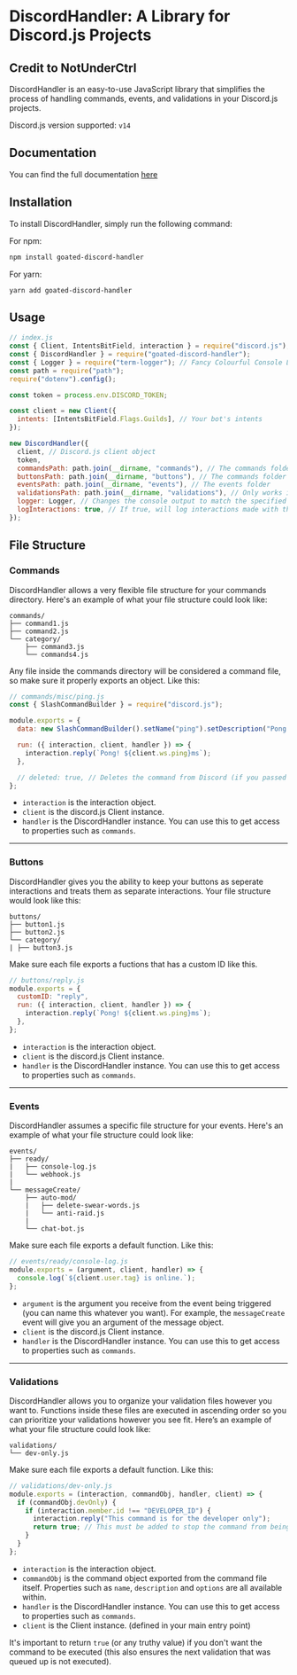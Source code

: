 # DiscordHandler: A Library for Discord.js Projects

## Credit to NotUnderCtrl 

DiscordHandler is an easy-to-use JavaScript library that simplifies the process of handling commands, events, and validations in your Discord.js projects.

Discord.js version supported: `v14`

## Documentation

You can find the full documentation [here](https://djs-commander.underctrl.io)

## Installation

To install DiscordHandler, simply run the following command:

For npm:

```bash
npm install goated-discord-handler
```

For yarn:

```yarn
yarn add goated-discord-handler
```

## Usage

```js
// index.js
const { Client, IntentsBitField, interaction } = require("discord.js");
const { DiscordHandler } = require("goated-discord-handler");
const { Logger } = require("term-logger"); // Fancy Colourful Console Logger
const path = require("path");
require("dotenv").config();

const token = process.env.DISCORD_TOKEN;

const client = new Client({
  intents: [IntentsBitField.Flags.Guilds], // Your bot's intents
});

new DiscordHandler({
  client, // Discord.js client object
  token,
  commandsPath: path.join(__dirname, "commands"), // The commands folder
  buttonsPath: path.join(__dirname, "buttons"), // The commands folder
  eventsPath: path.join(__dirname, "events"), // The events folder
  validationsPath: path.join(__dirname, "validations"), // Only works if commandsPath is provided
  logger: Logger, // Changes the console output to match the specified logger configuration (if not provided logging will go through console.log)
  logInteractions: true, // If true, will log interactions made with the bot in your console.
});
```

## File Structure

### Commands

DiscordHandler allows a very flexible file structure for your commands directory. Here's an example of what your file structure could look like:

```shell
commands/
├── command1.js
├── command2.js
└── category/
	├── command3.js
	└── commands4.js
```

Any file inside the commands directory will be considered a command file, so make sure it properly exports an object. Like this:

```js
// commands/misc/ping.js
const { SlashCommandBuilder } = require("discord.js");

module.exports = {
  data: new SlashCommandBuilder().setName("ping").setDescription("Pong!"),

  run: ({ interaction, client, handler }) => {
    interaction.reply(`Pong! ${client.ws.ping}ms`);
  },

  // deleted: true, // Deletes the command from Discord (if you passed in a "testServer" property it'll delete from the guild and not globally)
};
```

- `interaction` is the interaction object.
- `client` is the discord.js Client instance.
- `handler` is the DiscordHandler instance. You can use this to get access to properties such as `commands`.

---

### Buttons

DiscordHandler gives you the ability to keep your buttons as seperate interactions and treats them as separate interactions. Your file structure would look like this:

```shell
buttons/
├── button1.js
├── button2.js
└── category/
| ├── button3.js
```

Make sure each file exports a fuctions that has a custom ID like this.

```js
// buttons/reply.js
module.exports = {
  customID: "reply",
  run: ({ interaction, client, handler }) => {
    interaction.reply(`Pong! ${client.ws.ping}ms`);
  },
};
```
- `interaction` is the interaction object.
- `client` is the discord.js Client instance.
- `handler` is the DiscordHandler instance. You can use this to get access to properties such as `commands`.
---

### Events

DiscordHandler assumes a specific file structure for your events. Here's an example of what your file structure could look like:

```shell
events/
├── ready/
|	├── console-log.js
|	└── webhook.js
|
└── messageCreate/
	├── auto-mod/
	|	├── delete-swear-words.js
	|	└── anti-raid.js
	|
	└── chat-bot.js
```

Make sure each file exports a default function. Like this:

```js
// events/ready/console-log.js
module.exports = (argument, client, handler) => {
  console.log(`${client.user.tag} is online.`);
};
```

- `argument` is the argument you receive from the event being triggered (you can name this whatever you want). For example, the `messageCreate` event will give you an argument of the message object.
- `client` is the discord.js Client instance.
- `handler` is the DiscordHandler instance. You can use this to get access to properties such as `commands`.

---

### Validations

DiscordHandler allows you to organize your validation files however you want to. Functions inside these files are executed in ascending order so you can prioritize your validations however you see fit. Here’s an example of what your file structure could look like:

```shell
validations/
└── dev-only.js
```

Make sure each file exports a default function. Like this:

```js
// validations/dev-only.js
module.exports = (interaction, commandObj, handler, client) => {
  if (commandObj.devOnly) {
    if (interaction.member.id !== "DEVELOPER_ID") {
      interaction.reply("This command is for the developer only");
      return true; // This must be added to stop the command from being executed.
    }
  }
};
```

- `interaction` is the interaction object.
- `commandObj` is the command object exported from the command file itself. Properties such as `name`, `description` and `options` are all available within.
- `handler` is the DiscordHandler instance. You can use this to get access to properties such as `commands`.
- `client` is the Client instance. (defined in your main entry point)

It's important to return `true` (or any truthy value) if you don't want the command to be executed (this also ensures the next validation that was queued up is not executed).
